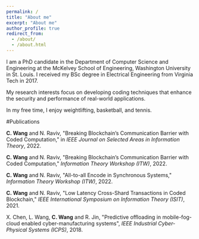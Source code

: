 ```yaml
---
permalink: /
title: "About me"
excerpt: "About me"
author_profile: true
redirect_from: 
  - /about/
  - /about.html
---
```



I am a PhD candidate in the Department of Computer Science and Engineering at the McKelvey School of Engineering, Washington University in St. Louis. I received my BSc degree in Electrical Engineering from Virginia Tech in 2017. 

My research interests focus on developing coding techniques that enhance the security and performance of real-world applications.

In my free time, I enjoy weightlifting, basketball, and tennis.

#Publications

**C. Wang** and N. Raviv, "Breaking Blockchain’s Communication Barrier with Coded Computation," in *IEEE Journal on Selected Areas in Information Theory*, 2022.

**C. Wang** and N. Raviv, "Breaking Blockchain’s Communication Barrier with Coded Computation," *Information Theory Workshop (ITW)*, 2022.

**C. Wang** and N. Raviv, "All-to-all Encode in Synchronous Systems," *Information Theory Workshop (ITW)*, 2022.

**C. Wang** and N. Raviv, "Low Latency Cross-Shard Transactions in Coded Blockchain," *IEEE International Symposium on Information Theory (ISIT)*, 2021.

X. Chen, L. Wang, **C. Wang** and R. Jin, "Predictive offloading in mobile-fog-cloud enabled cyber-manufacturing systems", *IEEE Industrial Cyber-Physical Systems (ICPS)*, 2018.

